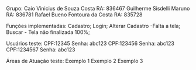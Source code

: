 Grupo: 
Caio Vinicius de Souza Costa   RA: 836467
Guilherme Sisdelli Maruno    RA: 836781
Rafael Bueno Fontoura da Costa    RA: 835728


Funções implementadas:
Cadastro;
Login;
Alterar Cadastro -Falta a tela;
Buscar - Tela não finalizada 100%;


Usuários teste:
CPF:12345
Senha: abc123
CPF:123456
Senha: abc123
CPF:1234567
Senha: abc123

Áreas de Atuação teste:
Exemplo 1
Exemplo 2
Exemplo 3
